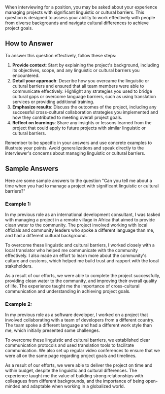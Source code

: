 
When interviewing for a position, you may be asked about your experience managing projects with significant linguistic or cultural barriers. This question is designed to assess your ability to work effectively with people from diverse backgrounds and navigate cultural differences to achieve project goals.

How to Answer
-------------

To answer this question effectively, follow these steps:

1. **Provide context**: Start by explaining the project's background, including its objectives, scope, and any linguistic or cultural barriers you encountered.
2. **Detail your approach**: Describe how you overcame the linguistic or cultural barriers and ensured that all team members were able to communicate effectively. Highlight any strategies you used to bridge cultural gaps or overcome language barriers, such as using translation services or providing additional training.
3. **Emphasize results**: Discuss the outcomes of the project, including any successful cross-cultural collaboration strategies you implemented and how they contributed to meeting overall project goals.
4. **Reflect on learnings**: Share any insights or lessons learned from the project that could apply to future projects with similar linguistic or cultural barriers.

Remember to be specific in your answers and use concrete examples to illustrate your points. Avoid generalizations and speak directly to the interviewer's concerns about managing linguistic or cultural barriers.

Sample Answers
--------------

Here are some sample answers to the question "Can you tell me about a time when you had to manage a project with significant linguistic or cultural barriers?"

### Example 1:

In my previous role as an international development consultant, I was tasked with managing a project in a remote village in Africa that aimed to provide clean water to the community. The project involved working with local officials and community leaders who spoke a different language than me, and had a different cultural background.

To overcome these linguistic and cultural barriers, I worked closely with a local translator who helped me communicate with the community effectively. I also made an effort to learn more about the community's culture and customs, which helped me build trust and rapport with the local stakeholders.

As a result of our efforts, we were able to complete the project successfully, providing clean water to the community, and improving their overall quality of life. The experience taught me the importance of cross-cultural communication and understanding in achieving project goals.

### Example 2:

In my previous role as a software developer, I worked on a project that involved collaborating with a team of developers from a different country. The team spoke a different language and had a different work style than me, which initially presented some challenges.

To overcome these linguistic and cultural barriers, we established clear communication protocols and used translation tools to facilitate communication. We also set up regular video conferences to ensure that we were all on the same page regarding project goals and timelines.

As a result of our efforts, we were able to deliver the project on time and within budget, despite the linguistic and cultural differences. The experience taught me the value of building strong relationships with colleagues from different backgrounds, and the importance of being open-minded and adaptable when working in a globalized world.
